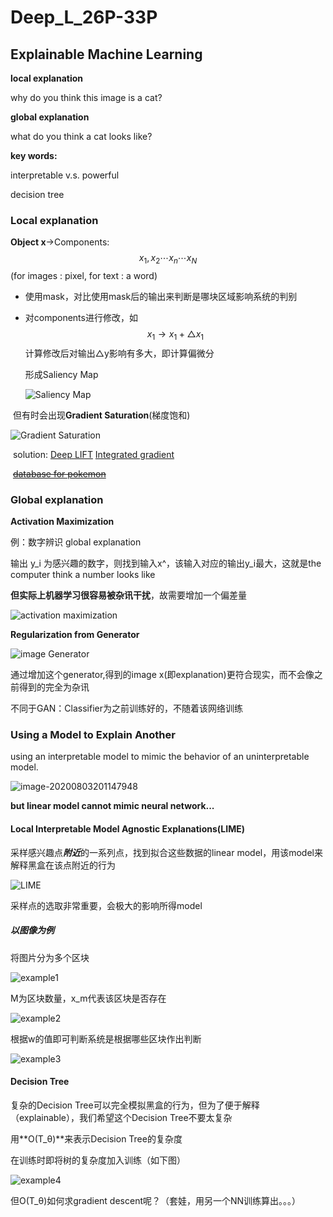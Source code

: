 # Deep_L_26P-33P

## Explainable Machine Learning

**local explanation**

why do you think this image is a cat?

**global explanation**

what do you think a cat looks like?

**key words:**

interpretable v.s. powerful

decision tree

### Local explanation

**Object x**→Components:
$$
x_1,x_2\cdots x_n\cdots x_N
$$
(for images : pixel, for text : a word)

- 使用mask，对比使用mask后的输出来判断是哪块区域影响系统的判别

- 对components进行修改，如
  $$
  x_1→x_1+△x_1
  $$
  计算修改后对输出△y影响有多大，即计算偏微分

  形成Saliency Map

  ![Saliency Map](https://cdn.jsdelivr.net/gh/kkolento/images/20200803173841.png)

​           但有时会出现**Gradient Saturation**(梯度饱和)

![Gradient Saturation](https://cdn.jsdelivr.net/gh/kkolento/images/20200803173834.png)

​		solution: [Deep LIFT](https://arxiv.org/abs/1704.02685) [Integrated gradient](https://arxiv.org/abs/1611.02639)

​		~~[database for pokemon](https://www.Kaggle.com/kvpratama/pokemon-images-dataset/data)~~

### Global explanation

**Activation Maximization**

例：数字辨识 global explanation

输出 y_i 为感兴趣的数字，则找到输入x^，该输入对应的输出y_i最大，这就是the computer think a number looks like

**但实际上机器学习很容易被杂讯干扰**，故需要增加一个偏差量

![activation maximization](https://cdn.jsdelivr.net/gh/kkolento/images/20200803195051.png)

**Regularization from Generator**

![image Generator](https://cdn.jsdelivr.net/gh/kkolento/images/20200803200427.png)

通过增加这个generator,得到的image x(即explanation)更符合现实，而不会像之前得到的完全为杂讯

不同于GAN：Classifier为之前训练好的，不随着该网络训练

### Using a Model to Explain Another

using an interpretable model to mimic the behavior of an uninterpretable model.

![image-20200803201147948](https://cdn.jsdelivr.net/gh/kkolento/images/20200803201148.png)

**but linear model cannot mimic neural network...**

#### Local Interpretable Model Agnostic Explanations(LIME)

采样感兴趣点***附近***的一系列点，找到拟合这些数据的linear model，用该model来解释黑盒在该点附近的行为

![LIME](https://cdn.jsdelivr.net/gh/kkolento/images/20200803201445.png)

采样点的选取非常重要，会极大的影响所得model

##### 以图像为例

将图片分为多个区块

![example1](https://cdn.jsdelivr.net/gh/kkolento/images/20200803201907.png)

M为区块数量，x_m代表该区块是否存在

![example2](https://cdn.jsdelivr.net/gh/kkolento/images/20200803202410.png)

根据w的值即可判断系统是根据哪些区块作出判断

![example3](https://cdn.jsdelivr.net/gh/kkolento/images/20200803202418.png)

#### Decision Tree

复杂的Decision Tree可以完全模拟黑盒的行为，但为了便于解释（explainable），我们希望这个Decision Tree不要太复杂

用**O(T_θ)**来表示Decision Tree的复杂度

在训练时即将树的复杂度加入训练（如下图）

![example4](https://cdn.jsdelivr.net/gh/kkolento/images/20200803202952.png)

但O(T_θ)如何求gradient descent呢？（套娃，用另一个NN训练算出。。。）
